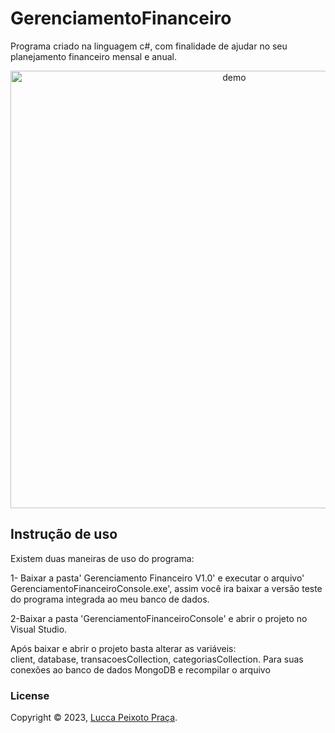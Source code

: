 # GerenciamentoFinanceiro

Programa criado na linguagem c#, com finalidade de ajudar no seu planejamento financeiro mensal e anual.

<p align="center">
  <img width="700" align="center" src="https://imgur.com/jVCUzNZ.gif" alt="demo"/>
</p>

## Instrução de uso

Existem duas maneiras de uso do programa:

1- Baixar a pasta' Gerenciamento Financeiro V1.0' e executar o arquivo' GerenciamentoFinanceiroConsole.exe', assim você ira baixar a versão teste do programa integrada ao meu banco de dados.

2-Baixar a pasta 'GerenciamentoFinanceiroConsole' e abrir o projeto no Visual Studio.

Após baixar e abrir o projeto basta alterar as variáveis: client, database, transacoesCollection, categoriasCollection. Para suas conexões ao banco de dados MongoDB e recompilar o arquivo

### License

Copyright © 2023, [Lucca Peixoto Praça](https://github.com/LuccaPraca).
